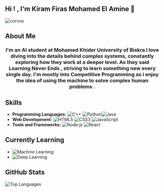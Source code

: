## Hi ! , I'm Kiram Firas Mohamed El Amine 👋
<p align="left"> <img src="https://komarev.com/ghpvc/?username=corvus&label=Profile%20views&color=0e75b6&style=flat" alt="corvus" /> </p>

## About Me

<h3 align="center">I'm an AI student at Mohamed Khider University of Biskra I love diving into the details behind complex systems, constantly exploring how they work at a deeper level. As they said Learning Never Ends , striving to learn something new every single day. 
I'm mostly into Competitive Programming as i enjoy the idea of using the machine to solve complex human problems .</h3>


## Skills

- **Programming Languages:** ![C++](https://img.shields.io/badge/C++-00599C?style=flat&logo=c%2B%2B&logoColor=white) ![Python](https://img.shields.io/badge/Python-3776AB?style=flat&logo=python&logoColor=white)![Java](https://img.shields.io/badge/Java-007396?style=flat&logo=java&logoColor=white)
- **Web Development:** ![HTML5](https://img.shields.io/badge/HTML5-E34F26?style=flat&logo=html5&logoColor=white) ![CSS3](https://img.shields.io/badge/CSS3-1572B6?style=flat&logo=css3&logoColor=white) ![JavaScript](https://img.shields.io/badge/JavaScript-F7DF1E?style=flat&logo=javascript&logoColor=black)
- **Tools and Frameworks:** ![Node.js](https://img.shields.io/badge/Node.js-339933?style=flat&logo=node-dot-js&logoColor=white) ![React](https://img.shields.io/badge/React-61DAFB?style=flat&logo=react&logoColor=black)

## Currently Learning

- ![Machine Learning](https://img.shields.io/badge/Machine%20Learning-FF6F00?style=flat&logo=tensorflow&logoColor=white)
- ![Deep Learning](https://img.shields.io/badge/Deep%20Learning-0033A0?style=flat&logo=pytorch&logoColor=white)

## GitHub Stats

![Top Languages](https://github-readme-stats.vercel.app/api/top-langs/?username=Firas-Kiram&layout=compact&theme=radical)

<!--![GitHub Readme Streak Stats](https://github-readme-streak-stats.herokuapp.com/?user=corvus&theme=highcontrast)-->
<!--![GitHub Readme Stats](https://github-readme-stats.vercel.app/api?username=corvus&show_icons=true&locale=en&bg_color=1A1B27) -->
